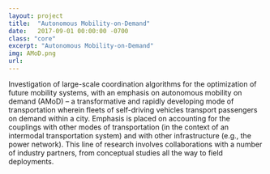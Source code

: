 ```yaml
---
layout: project
title:  "Autonomous Mobility-on-Demand"
date:   2017-09-01 00:00:00 -0700
class: "core"
excerpt: "Autonomous Mobility-on-Demand"
img: AMoD.png
url: 
---
```


Investigation of large-scale coordination algorithms for the optimization of future mobility systems, with an emphasis on autonomous mobility on demand (AMoD) – a transformative and rapidly developing mode of transportation wherein fleets of self-driving vehicles transport passengers on demand within a city. Emphasis is placed on accounting for the couplings with other modes of transportation (in the context of an intermodal transportation system) and with other infrastructure (e.g., the power network). This line of research involves collaborations with a number of industry partners, from conceptual studies all the way to field deployments.
